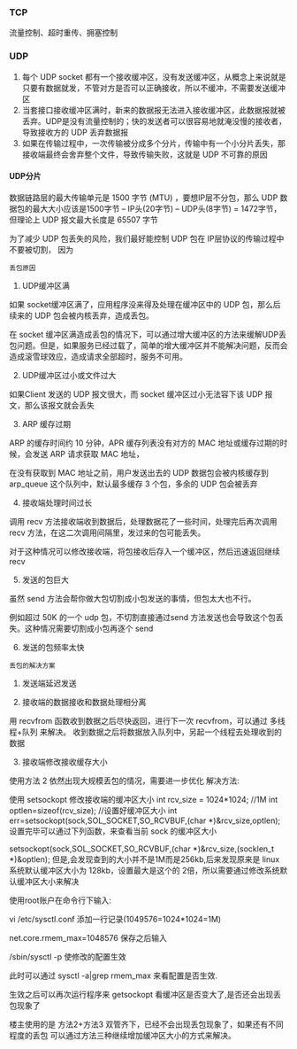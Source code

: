 ### TCP
流量控制、超时重传、拥塞控制



### UDP
1. 每个 UDP socket 都有一个接收缓冲区，没有发送缓冲区，从概念上来说就是只要有数据就发，不管对方是否可以正确接收，所以不缓冲，不需要发送缓冲区
2. 当套接口接收缓冲区满时，新来的数据报无法进入接收缓冲区，此数据报就被丢弃。UDP是没有流量控制的；快的发送者可以很容易地就淹没慢的接收者，导致接收方的 UDP 丢弃数据报
3. 如果在传输过程中，一次传输被分成多个分片，传输中有一个小分片丢失，那接收端最终会舍弃整个文件，导致传输失败，这就是 UDP 不可靠的原因

#### UDP分片
数据链路层的最大传输单元是 1500 字节 (MTU) ，要想IP层不分包，那么 UDP 数据包的最大大小应该是1500字节 – IP头(20字节) – UDP头(8字节) = 1472字节， 但理论上 UDP 报文最大长度是 65507 字节

为了减少 UDP 包丢失的风险，我们最好能控制 UDP 包在 IP层协议的传输过程中不要被切割， 因为

`丢包原因`

1. UDP缓冲区满

如果 socket缓冲区满了，应用程序没来得及处理在缓冲区中的 UDP 包，那么后续来的 UDP 包会被内核丢弃，造成丢包。

在 socket 缓冲区满造成丢包的情况下，可以通过增大缓冲区的方法来缓解UDP丢包问题。但是，如果服务已经过载了，简单的增大缓冲区并不能解决问题，反而会造成滚雪球效应，造成请求全部超时，服务不可用。

2. UDP缓冲区过小或文件过大

如果Client 发送的 UDP 报文很大，而 socket 缓冲区过小无法容下该 UDP 报文，那么该报文就会丢失

3. ARP 缓存过期

ARP 的缓存时间约 10 分钟，APR 缓存列表没有对方的 MAC 地址或缓存过期的时候，会发送 ARP 请求获取 MAC 地址，

在没有获取到 MAC 地址之前，用户发送出去的 UDP 数据包会被内核缓存到 arp_queue 这个队列中，默认最多缓存 3 个包，多余的 UDP 包会被丢弃

4. 接收端处理时间过长

调用 recv 方法接收端收到数据后，处理数据花了一些时间，处理完后再次调用 recv 方法，在这二次调用间隔里，发过来的包可能丢失。

对于这种情况可以修改接收端，将包接收后存入一个缓冲区，然后迅速返回继续 recv

5. 发送的包巨大

虽然 send 方法会帮你做大包切割成小包发送的事情，但包太大也不行。

例如超过 50K 的一个 udp 包，不切割直接通过send 方法发送也会导致这个包丢失。这种情况需要切割成小包再逐个 send

6. 发送的包频率太快

`丢包的解决方案`

1. 发送端延迟发送

2. 接收端的数据接收和数据处理相分离

用 recvfrom 函数收到数据之后尽快返回，进行下一次 recvfrom，可以通过 多线程+队列 来解决。
收到数据之后将数据放入队列中，另起一个线程去处理收到的数据

3. 接收端修改接收缓存大小

使用方法 2 依然出现大规模丢包的情况，需要进一步优化
解决方法:

使用 setsockopt 修改接收端的缓冲区大小
int rcv_size = 1024*1024; //1M
int optlen=sizeof(rcv_size);
//设置好缓冲区大小
int err=setsockopt(sock,SOL_SOCKET,SO_RCVBUF,(char *)&rcv_size,optlen);
设置完毕可以通过下列函数，来查看当前 sock 的缓冲区大小

setsockopt(sock,SOL_SOCKET,SO_RCVBUF,(char *)&rcv_size,(socklen_t *)&optlen);
但是,会发现查到的大小并不是1M而是256kb,后来发现原来是 linux 系统默认缓冲区大小为 128kb，设置最大是这个的 2倍，所以需要通过修改系统默认缓冲区大小来解决

使用root账户在命令行下输入:

vi /etc/sysctl.conf
添加一行记录(1049576=1024*1024=1M)

net.core.rmem_max=1048576
保存之后输入

/sbin/sysctl -p
使修改的配置生效

此时可以通过 sysctl -a|grep rmem_max 来看配置是否生效.

生效之后可以再次运行程序来 getsockopt 看缓冲区是否变大了,是否还会出现丢包现象了

楼主使用的是 方法2+方法3 双管齐下，已经不会出现丢包现象了，如果还有不同程度的丢包 可以通过方法三种继续增加缓冲区大小的方式来解决。



